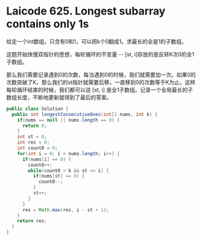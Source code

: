 # Laicode 625. Longest subarray contains only 1s

给定一个int数组，只含有0和1，可以把k个0翻成1。求最长的全是1的子数组。

这题开始快慢双指针的思想，每轮循环的不变量 -- [st, i]存放的是反转K次0的全1子数组。

那么我们需要记录遇到0的次数，每当遇到0的时候，我们就需要加一次。如果0的次数突破了K，那么我们的st指针就需要后移，一直移到0的次数等于K为止。这样每轮循环结束的时候，我们都可以说 [st, i] 是全1子数组。记录一个全局最长的子数组长度，不断地更新就得到了最后的答案。

```java
public class Solution {
  public int longestConsecutiveOnes(int[] nums, int k) {
    if(nums == null || nums.length == 0) {
      return 0;
    }
    int st = 0;
    int res = 0;
    int count0 = 0;
    for(int i = 0; i < nums.length; i++) {
      if(nums[i] == 0) {
        count0++;
        while(count0 > k && st <= i) {
          if(nums[st] == 0) {
            count0--;
          }
          st++;
        }
      }
      res = Math.max(res, i - st + 1);
    }
    return res;
  }
}
```